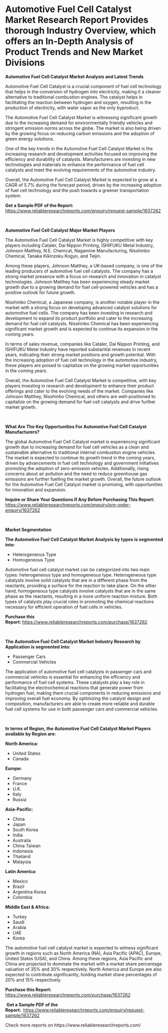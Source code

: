 <p><h1>Automotive Fuel Cell Catalyst Market Research Report Provides thorough Industry Overview, which offers an In-Depth Analysis of Product Trends and New Market Divisions</h1></p><p><strong>Automotive Fuel Cell Catalyst Market Analysis and Latest Trends</strong></p>
<p><p>Automotive Fuel Cell Catalyst is a crucial component of fuel cell technology that helps in the conversion of hydrogen into electricity, making it a cleaner alternative to traditional combustion engines. The catalyst helps in facilitating the reaction between hydrogen and oxygen, resulting in the production of electricity, with water vapor as the only byproduct.</p><p>The Automotive Fuel Cell Catalyst Market is witnessing significant growth due to the increasing demand for environmentally friendly vehicles and stringent emission norms across the globe. The market is also being driven by the growing focus on reducing carbon emissions and the adoption of green energy solutions.</p><p>One of the key trends in the Automotive Fuel Cell Catalyst Market is the increasing research and development activities focused on improving the efficiency and durability of catalysts. Manufacturers are investing in new technologies and materials to enhance the performance of fuel cell catalysts and meet the evolving requirements of the automotive industry.</p><p>Overall, the Automotive Fuel Cell Catalyst Market is expected to grow at a CAGR of 5.7% during the forecast period, driven by the increasing adoption of fuel cell technology and the push towards a greener transportation system.</p></p>
<p><strong>Get a Sample PDF of the Report:&nbsp;</strong> <a href="https://www.reliableresearchreports.com/enquiry/request-sample/1637262">https://www.reliableresearchreports.com/enquiry/request-sample/1637262</a></p>
<p>&nbsp;</p>
<p><strong>Automotive Fuel Cell Catalyst Major Market Players</strong></p>
<p><p>The Automotive Fuel Cell Catalyst Market is highly competitive with key players including Cataler, Dai Nippon Printing, ISHIFUKU Metal Industry, Johnson Matthey, N.E. Chemcat, Nagamine Manufacturing, Nisshinbo Chemical, Tanaka Kikinzoku Kogyo, and Teijin. </p><p>Among these players, Johnson Matthey, a UK-based company, is one of the leading producers of automotive fuel cell catalysts. The company has a strong market presence with a focus on research and innovation in catalyst technologies. Johnson Matthey has been experiencing steady market growth due to a growing demand for fuel cell-powered vehicles and has a positive outlook for future growth.</p><p>Nisshinbo Chemical, a Japanese company, is another notable player in the market with a strong focus on developing advanced catalyst solutions for automotive fuel cells. The company has been investing in research and development to expand its product portfolio and cater to the increasing demand for fuel cell catalysts. Nisshinbo Chemical has been experiencing significant market growth and is expected to continue its expansion in the coming years.</p><p>In terms of sales revenue, companies like Cataler, Dai Nippon Printing, and ISHIFUKU Metal Industry have reported substantial revenues in recent years, indicating their strong market positions and growth potential. With the increasing adoption of fuel cell technology in the automotive industry, these players are poised to capitalize on the growing market opportunities in the coming years.</p><p>Overall, the Automotive Fuel Cell Catalyst Market is competitive, with key players investing in research and development to enhance their product offerings and cater to the evolving needs of the market. Companies like Johnson Matthey, Nisshinbo Chemical, and others are well-positioned to capitalize on the growing demand for fuel cell catalysts and drive further market growth.</p></p>
<p>&nbsp;</p>
<p><strong>What Are The Key Opportunities For Automotive Fuel Cell Catalyst Manufacturers?</strong></p>
<p><p>The global Automotive Fuel Cell Catalyst market is experiencing significant growth due to increasing demand for fuel cell vehicles as a clean and sustainable alternative to traditional internal combustion engine vehicles. The market is expected to continue its growth trend in the coming years, driven by advancements in fuel cell technology and government initiatives promoting the adoption of zero-emission vehicles. Additionally, rising concerns about air pollution and the need to reduce greenhouse gas emissions are further fuelling the market growth. Overall, the future outlook for the Automotive Fuel Cell Catalyst market is promising, with opportunities for innovation and expansion.</p></p>
<p><strong>Inquire or Share Your Questions If Any Before Purchasing This Report:</strong> <a href="https://www.reliableresearchreports.com/enquiry/pre-order-enquiry/1637262">https://www.reliableresearchreports.com/enquiry/pre-order-enquiry/1637262</a></p>
<p>&nbsp;</p>
<p><strong>Market Segmentation</strong></p>
<p><strong>The Automotive Fuel Cell Catalyst Market Analysis by types is segmented into:</strong></p>
<p><ul><li>Heterogeneous Type</li><li>Homogeneous Type</li></ul></p>
<p><p>Automotive fuel cell catalyst market can be categorized into two main types: heterogeneous type and homogeneous type. Heterogeneous type catalysts involve solid catalysts that are in a different phase from the reactants, providing a surface for the reaction to take place. On the other hand, homogeneous type catalysts involve catalysts that are in the same phase as the reactants, resulting in a more uniform reaction mixture. Both types of catalysts play crucial roles in promoting the chemical reactions necessary for efficient operation of fuel cells in vehicles.</p></p>
<p><strong>Purchase this Report:&nbsp;</strong><a href="https://www.reliableresearchreports.com/purchase/1637262">https://www.reliableresearchreports.com/purchase/1637262</a></p>
<p>&nbsp;</p>
<p><strong>The Automotive Fuel Cell Catalyst Market Industry Research by Application is segmented into:</strong></p>
<p><ul><li>Passenger Cars</li><li>Commercial Vehicles</li></ul></p>
<p><p>The application of automotive fuel cell catalysts in passenger cars and commercial vehicles is essential for enhancing the efficiency and performance of fuel cell systems. These catalysts play a key role in facilitating the electrochemical reactions that generate power from hydrogen fuel, making them crucial components in reducing emissions and improving overall fuel economy. By optimizing the catalyst design and composition, manufacturers are able to create more reliable and durable fuel cell systems for use in both passenger cars and commercial vehicles.</p></p>
<p>&nbsp;</p>
<p><strong>In terms of Region, the Automotive Fuel Cell Catalyst Market Players available by Region are:</strong></p>
<p>
    <p> <strong> North America: </strong>
        <ul>
            <li>United States</li>
            <li>Canada</li>
        </ul>
        </p> 
    <p> <strong> Europe: </strong>
        <ul>
            <li>Germany</li>
            <li>France</li>
            <li>U.K.</li>
            <li>Italy</li>
            <li>Russia</li>
        </ul>
        </p> 
    <p> <strong> Asia-Pacific: </strong>
        <ul>
            <li>China</li>
            <li>Japan</li>
            <li>South Korea</li>
            <li>India</li>
            <li>Australia</li>
            <li>China Taiwan</li>
            <li>Indonesia</li>
            <li>Thailand</li>
            <li>Malaysia</li>
        </ul>
        </p> 
    <p> <strong> Latin America: </strong>
        <ul>
            <li>Mexico</li>
            <li>Brazil</li>
            <li>Argentina Korea</li>
            <li>Colombia</li>
        </ul>
        </p> 
    <p> <strong> Middle East & Africa: </strong>
        <ul>
            <li>Turkey</li>
            <li>Saudi</li>
            <li>Arabia</li>
            <li>UAE</li>
            <li>Korea</li>
        </ul>
    </p>
    </p>
<p><p>The automotive fuel cell catalyst market is expected to witness significant growth in regions such as North America (NA), Asia Pacific (APAC), Europe, United States (USA), and China. Among these regions, Asia Pacific and China are projected to dominate the market with a market share percentage valuation of 35% and 30% respectively. North America and Europe are also expected to contribute significantly, holding market share percentages of 20% and 15% respectively.</p></p>
<p><strong>Purchase this Report: </strong><a href="https://www.reliableresearchreports.com/purchase/1637262">https://www.reliableresearchreports.com/purchase/1637262</a></p>
<p>&nbsp;<strong>Get a Sample PDF of the Report:&nbsp;&nbsp;</strong><a href="https://www.reliableresearchreports.com/enquiry/request-sample/1637262">https://www.reliableresearchreports.com/enquiry/request-sample/1637262</a></p>
<p><strong></strong></p>
<p>Check more reports on https://www.reliableresearchreports.com/</p>